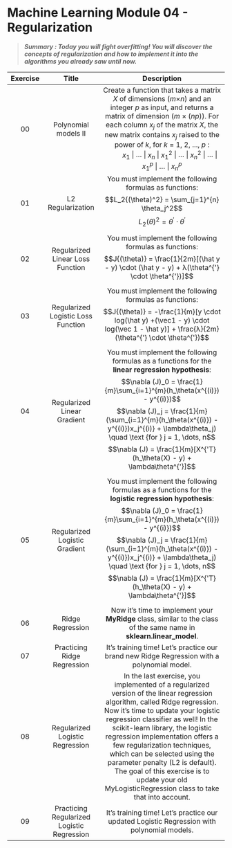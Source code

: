 
# Machine Learning Module 04 - Regularization

> _**Summary : Today you will fight overfitting! You will discover the concepts of regularization and how to implement it into the algorithms you already saw until now.**_

| Exercise |               Title               |                         Description                          |
| :------: | :-------------------------------: | :----------------------------------------------------------: |
|    00    |              Polynomial models II              | Create a function that takes a matrix $X$ of dimensions ($m$×$n$) and an integer $p$ as input, and returns a matrix of dimension ($m$ × ($np$)). For each column $x_j$ of the matrix $X$, the new matrix contains $x_j$ raised to the power of $k$, for $k$ = 1, 2, ..., $p$ : <br/> &ensp;&ensp;&ensp;&ensp; $x_1$ \| $\dots$ \| $x_n$ \| $x_1^2$ \| $\dots$ \| $x_n^2$ \| $\dots$  \| $x_1^p$ \| $\dots$ \| $x_n^p$ |
|    01    |        L2 Regularization        | You must implement the following formulas as functions: $$L_2{(\theta)^2} = \sum_{j=1}^{n} \theta_j^2$$ $$L_2{(\theta)^2} = \theta^{'} \cdot \theta^{'}$$|
|    02    |      Regularized Linear Loss Function       | You must implement the following formulas as functions: $$J{(\theta)} = \frac{1}{2m}[(\hat y - y) \cdot (\hat y - y) +  λ(\theta^{'} \cdot \theta^{'})]$$ |
|    03    | Regularized Logistic Loss Function | You must implement the following formulas as functions: $$J{(\theta)} = -\frac{1}{m}[y \cdot log(\hat y) +(\vec1 - y) \cdot log(\vec 1 - \hat y)] + \frac{λ}{2m}(\theta^{'} \cdot \theta^{'})$$ |
|    04    |         Regularized Linear Gradient         | You must implement the following formulas as a functions for the **linear regression hypothesis**: $$\nabla (J)_0 = \frac{1}{m}\sum_{i=1}^{m}(h_\theta(x^{(i)}) - y^{(i)})$$ $$\nabla (J)_j = \frac{1}{m}(\sum_{i=1}^{m}(h_\theta(x^{(i)}) - y^{(i)})x_j^{(i)} + \lambda\theta_j) \quad \text {for } j = 1, \dots, n$$ $$\nabla (J) = \frac{1}{m}[X^{'T}(h_\theta(X) - y) + \lambda\theta^{'}]$$ |
|    05    |   Regularized Logistic Gradient    | You must implement the following formulas as a functions for the **logistic regression hypothesis**: $$\nabla (J)_0 = \frac{1}{m}\sum_{i=1}^{m}(h_\theta(x^{(i)}) - y^{(i)})$$ $$\nabla (J)_j = \frac{1}{m}(\sum_{i=1}^{m}(h_\theta(x^{(i)}) - y^{(i)})x_j^{(i)} + \lambda\theta_j) \quad \text {for } j = 1, \dots, n$$ $$\nabla (J) = \frac{1}{m}[X^{'T}(h_\theta(X) - y) + \lambda\theta^{'}]$$ |
|    06    |        Ridge Regression        | Now it’s time to implement your **MyRidge** class, similar to the class of the same name in **sklearn.linear_model**. |
|    07    |  Practicing Ridge Regression   | It’s training time! Let’s practice our brand new Ridge Regression with a polynomial model.|
|    08    |          Regularized Logistic Regression            | In the last exercise, you implemented of a regularized version of the linear regression algorithm, called Ridge regression. Now it’s time to update your logistic regression classifier as well! In the scikit-learn library, the logistic regression implementation offers a few regularization techniques, which can be selected using the parameter penalty (L2 is default). The goal of this exercise is to update your old MyLogisticRegression class to take that into account. |
|    09    |     Practicing Regularized Logistic Regression              | It’s training time! Let’s practice our updated Logistic Regression with polynomial models. |
